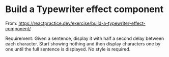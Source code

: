 # Build a Typewriter effect component

From: https://reactpractice.dev/exercise/build-a-typewriter-effect-component/

Requirement: Given a sentence, display it with half a second delay between each character. Start showing nothing and then display characters one by one until the full sentence is displayed. No style is required.
